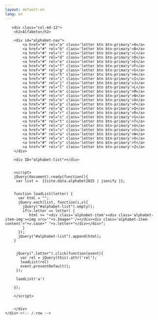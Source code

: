 ```yaml
---
layout: default-en
lang: en
---
```

    
<div class='container'>
     <div class="row">
	      
       <div class="col-md-12">
		<h2>Alfabeto</h2>
		
		<div id="alphabet-nav">
		    <a href="#" rel="a" class='letter btn btn-primary'>A</a>
		    <a href="#" rel="b" class='letter btn btn-primary'>B</a>
		    <a href="#" rel="c" class='letter btn btn-primary'>C</a>
		    <a href="#" rel="d" class='letter btn btn-primary'>D</a>
		    <a href="#" rel="e" class='letter btn btn-primary'>E</a>
		    <a href="#" rel="f" class='letter btn btn-primary'>F</a>
		    <a href="#" rel="g" class='letter btn btn-primary'>G</a>
		    <a href="#" rel="h" class='letter btn btn-primary'>H</a>
		    <a href="#" rel="i" class='letter btn btn-primary'>I</a>
		    <a href="#" rel="j" class='letter btn btn-primary'>J</a>
		    <a href="#" rel="l" class='letter btn btn-primary'>L</a>
		    <a href="#" rel="m" class='letter btn btn-primary'>M</a>
		    <a href="#" rel="n" class='letter btn btn-primary'>N</a>
		    <a href="#" rel="o" class='letter btn btn-primary'>O</a>
		    <a href="#" rel="p" class='letter btn btn-primary'>P</a>
		    <a href="#" rel="q" class='letter btn btn-primary'>Q</a>
		    <a href="#" rel="r" class='letter btn btn-primary'>R</a>
		    <a href="#" rel="s" class='letter btn btn-primary'>S</a>
		    <a href="#" rel="t" class='letter btn btn-primary'>T</a>
		    <a href="#" rel="u" class='letter btn btn-primary'>U</a>
		    <a href="#" rel="v" class='letter btn btn-primary'>V</a>
		    <a href="#" rel="w" class='letter btn btn-primary'>W</a>
		    <a href="#" rel="x" class='letter btn btn-primary'>X</a>
		    <a href="#" rel="y" class='letter btn btn-primary'>Y</a>
		    <a href="#" rel="z" class='letter btn btn-primary'>Z</a>
		</div>

		<div ID="alphabet-list"></div>
		
		
		<script>
		jQuery(document).ready(function(){
		 var list =  {{site.data.alphabet2025 | jsonify }};


		function loadList(letter) {
		  var html = "";
		  jQuery.each(list, function(i,v){
		    jQuery("#alphabet-list").empty();
		    if(v.letter == letter) {
		       html += "<div class='alphabet-item'><div class='alphabet-item-img'><img src='"+v.Image+"'/></div><div class='alphabet-item-content'>"+v.case+" "+v.letter+"</div></div>";
		    }
		  });
		  jQuery("#alphabet-list").append(html);
		}
		
		
		 jQuery(".letter").click(function(event){
		   var rel = jQuery(this).attr('rel');
		   loadList(rel)
		   event.preventDefault();
		 });
		 
		 loadList('a')
		 
		});
		
		</script>

  
        </div>
	</div> <!-- /.row -->
</div> <!-- /.container -->


